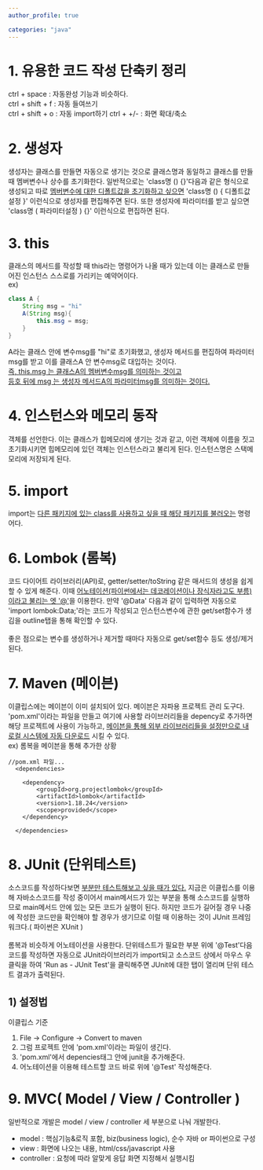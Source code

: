 ```yaml
---
author_profile: true

categories: "java"
---
```

# 1. 유용한 코드 작성 단축키 정리
ctrl + space : 자동완성 기능과 비슷하다.    
ctrl + shift + f : 자동 들여쓰기    
ctrl + shift + o : 자동 import하기
ctrl + +/- : 화면 확대/축소     


# 2. 생성자
생성자는 클래스를 만들면 자동으로 생기는 것으로 클래스명과 동일하고 클래스를 만들 때 멤버변수나 상수를 초기화한다. 일반적으로는 'class명 () {}'다음과 같은 형식으로 생성되고 따로 <u>멤버변수에 대한 디폴트값을 초기화하고 싶으면</u> 'class명 () { 디폴트값설정 }' 이런식으로 생성자를 편집해주면 된다. 또한 생성자에 파라미터를 받고 싶으면 'class명 ( 파라미터설정 ) {}' 이런식으로 편집하면 된다.

# 3. this
클래스의 메서드를 작성할 때 this라는 명령어가 나올 때가 있는데 이는 클래스로 만들어진 인스턴스 스스로를 가리키는 예약어이다.    
ex)
```java
class A {
    String msg = "hi"
    A(String msg){
        this.msg = msg;
    }
}
```
A라는 클래스 안에 변수msg를 "hi"로 초기화했고, 생성자 메서드를 편집하여 파라미터msg를 받고 이를 클래스A 안 변수msg로 대입하는 것이다.    
<u>즉, this.msg 는 클래스A의 멤버변수msg를 의미하는 것이고    
등호 뒤에 msg 는 생성자 메서드A의 파라미터msg를 의미하는 것이다.</u>

# 4. 인스턴스와 메모리 동작
객체를 선언한다. 이는 클래스가 힙메모리에 생기는 것과 같고, 이런 객체에 이름을 짓고 초기화시키면 힙메모리에 있던 객체는 인스턴스라고 불리게 된다. 인스턴스명은 스택메모리에 저장되게 된다.
# 5. import
import는 <u>다른 패키지에 있는 class를 사용하고 싶을 때 해당 패키지를 불러오는</u> 명령어다.
# 6. Lombok (롬복)
코드 다이어트 라이브러리(API)로, getter/setter/toString 같은 매서드의 생성을 쉽게 할 수 있게 해준다. 이때 <u>어노테이션(파이썬에서는 데코레이션이나 장식자라고도 부름)이라고 불리는 엣 '@'</u>을 이용한다. 만약 '@Data' 다음과 같이 입력하면 자동으로 'import lombok:Data;'라는 코드가 작성되고 인스턴스변수에 관한 get/set함수가 생김을 outline탭을 통해 확인할 수 있다.    
</br>
좋은 점으로는 변수를 생성하거나 제거할 때마다 자동으로 get/set함수 등도 생성/제거 된다.
# 7. Maven (메이븐)
이클립스에는 메이븐이 이미 설치되어 있다. 메이븐은 자파용 프로젝트 관리 도구다. 'pom.xml'이라는 파일을 만들고 여기에 사용할 라이브러리들을 depency로 추가하면 해당 프로젝트에 사용이 가능하고, <u>메이븐을 통해 외부 라이브러리들을 설정만으로 내 로컬 시스템에 자동 다운로드</u> 시킬 수 있다.   
ex) 롬복을 메이븐을 통해 추가한 상황
```
//pom.xml 파일...
  <dependencies>

  	<dependency>
		<groupId>org.projectlombok</groupId>
		<artifactId>lombok</artifactId>
		<version>1.18.24</version>
		<scope>provided</scope>
	</dependency>

  </dependencies>
```

# 8. JUnit (단위테스트)
소스코드를 작성하다보면 <u>부분만 테스트해보고 싶을 때가 있다.</u> 지금은 이클립스를 이용해 자바소스코드를 작성 중이어서 main메서드가 있는 부분을 통해 소스코드를 실행하므로 main메서드 안에 있는 모든 코드가 실행이 된다. 하지만 코드가 길어질 경우 나중에 작성한 코드만을 확인해야 할 경우가 생기므로 이럴 때 이용하는 것이 JUnit 프레임워크다.( 파이썬은 XUnit )    
</br>
롬복과 비슷하게 어노테이션을 사용한다. 단위테스트가 필요한 부분 위에 '@Test'다음 코드를 작성하면 자동으로 JUnit라이브러리가 import되고 소스코드 상에서 마우스 우클릭을 하여 'Run as - JUnit Test'을 클릭해주면 JUnit에 대한 탭이 열리며 단위 테스트 결과가 출력된다.

## 1) 설정법
이클립스 기준    
1. File -> Configure -> Convert to maven
2. 그럼 프로젝트 안에 'pom.xml'이라는 파일이 생긴다.
3. 'pom.xml'에서 depencies태그 안에 junit을 추가해준다.
4. 어노테이션을 이용해 테스트할 코드 바로 위에 '@Test' 작성해준다.

# 9. MVC( Model / View / Controller )
일반적으로 개발은 model / view / controller 세 부분으로 나눠 개발한다.
- model : 핵심기능&로직 포함, biz(business logic), 순수 자바 or 파이썬으로 구성
- view : 화면에 나오는 내용, html/css/javascript 사용
- controller : 요청에 따라 알맞게 응답 화면 지정해서 실행시킴


